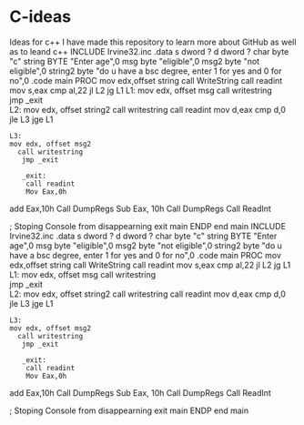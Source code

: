 # C-ideas
Ideas for c++ 
I have made this repository to learn more about GitHub as well as to leand c++
INCLUDE Irvine32.inc
.data
s dword ?
d dword ?
char byte "c"
  string BYTE "Enter age",0
  msg byte "eligible",0
  msg2 byte "not eligible",0
  string2 byte "do u have a bsc degree, enter 1 for yes and 0 for no",0
.code
main PROC
  mov edx,offset string 
   call WriteString
   call readint
   mov s,eax
   cmp al,22
   jl L2
   jg L1
L1:
	mov edx, offset msg
	  call writestring  
	   jmp _exit  
L2:
	mov edx, offset string2
	call writestring
	call readint
	mov d,eax
	cmp d,0
	jle L3
	jge L1
	
	L3:
	mov edx, offset msg2
	  call writestring  
	   jmp _exit  

	   _exit: 
	    call readint
	    Mov Eax,0h
add Eax,10h
Call DumpRegs
Sub Eax, 10h
Call DumpRegs
Call ReadInt 
  
  ; Stoping Console from disappearning
  exit
 main ENDP
 end main
 INCLUDE Irvine32.inc
.data
s dword ?
d dword ?
char byte "c"
  string BYTE "Enter age",0
  msg byte "eligible",0
  msg2 byte "not eligible",0
  string2 byte "do u have a bsc degree, enter 1 for yes and 0 for no",0
.code
main PROC
  mov edx,offset string 
   call WriteString
   call readint
   mov s,eax
   cmp al,22
   jl L2
   jg L1
L1:
	mov edx, offset msg
	  call writestring  
	   jmp _exit  
L2:
	mov edx, offset string2
	call writestring
	call readint
	mov d,eax
	cmp d,0
	jle L3
	jge L1
	
	L3:
	mov edx, offset msg2
	  call writestring  
	   jmp _exit  

	   _exit: 
	    call readint
	    Mov Eax,0h
add Eax,10h
Call DumpRegs
Sub Eax, 10h
Call DumpRegs
Call ReadInt 
  
  ; Stoping Console from disappearning
  exit
 main ENDP
 end main

